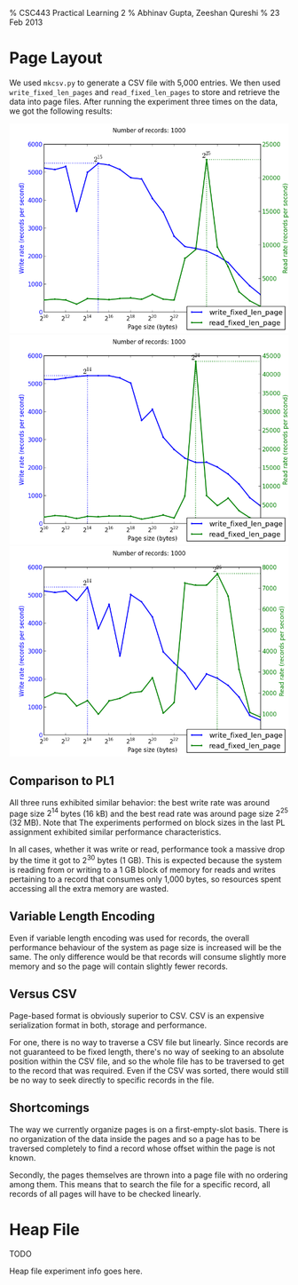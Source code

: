 % CSC443 Practical Learning 2
% Abhinav Gupta, Zeeshan Qureshi
% 23 Feb 2013

<!-- vim:set tw=72 spell: -->

Page Layout
===========

We used `mkcsv.py` to generate a CSV file with 5,000 entries. We then
used `write_fixed_len_pages` and `read_fixed_len_pages` to store and
retrieve the data into page files. After running the experiment three
times on the data, we got the following results:

![First run][] ![Second run][] ![Third run][]

  [First run]: page-layout/plot-1.png "First run"
  [Second run]: page-layout/plot-2.png "Second run"
  [Third run]: page-layout/plot-3.png "Third run"

Comparison to PL1
-----------------

All three runs exhibited similar behavior: the best write rate was
around page size $2^{14}$ bytes (16 kB) and the best read rate was
around page size $2^{25}$ (32 MB). Note that The experiments performed
on block sizes in the last PL assignment exhibited similar performance
characteristics.

In all cases, whether it was write or read, performance took a massive
drop by the time it got to $2^{30}$ bytes (1 GB). This is expected
because the system is reading from or writing to a 1 GB block of memory
for reads and writes pertaining to a record that consumes only 1,000
bytes, so resources spent accessing all the extra memory are wasted.

Variable Length Encoding
------------------------

Even if variable length encoding was used for records, the overall
performance behaviour of the system as page size is increased will be
the same. The only difference would be that records will consume
slightly more memory and so the page will contain slightly fewer
records.

Versus CSV
----------

Page-based format is obviously superior to CSV. CSV is an expensive
serialization format in both, storage and performance. 

For one, there is no way to traverse a CSV file but linearly. Since
records are not guaranteed to be fixed length, there's no way of seeking
to an absolute position within the CSV file, and so the whole file has
to be traversed to get to the record that was required. Even if the CSV
was sorted, there would still be no way to seek directly to specific
records in the file.

Shortcomings
------------

The way we currently organize pages is on a first-empty-slot basis.
There is no organization of the data inside the pages and so a page has
to be traversed completely to find a record whose offset within the page
is not known.

Secondly, the pages themselves are thrown into a page file with no
ordering among them. This means that to search the file for a specific
record, all records of all pages will have to be checked linearly.

Heap File
=========

TODO

Heap file experiment info goes here.
